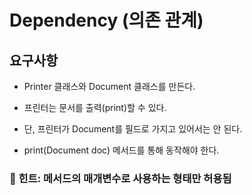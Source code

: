 # Dependency (의존 관계)
## 요구사항

- Printer 클래스와 Document 클래스를 만든다.

- 프린터는 문서를 출력(print)할 수 있다.

- 단, 프린터가 Document를 필드로 가지고 있어서는 안 된다.

- print(Document doc) 메서드를 통해 동작해야 한다.

### 📌 힌트: 메서드의 매개변수로 사용하는 형태만 허용됨